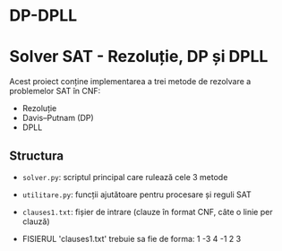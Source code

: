 # DP-DPLL
# Solver SAT - Rezoluție, DP și DPLL

Acest proiect conține implementarea a trei metode de rezolvare a problemelor SAT în CNF:

- Rezoluție
- Davis–Putnam (DP)
- DPLL

## Structura

- `solver.py`: scriptul principal care rulează cele 3 metode
- `utilitare.py`: funcții ajutătoare pentru procesare și reguli SAT
- `clauses1.txt`: fișier de intrare (clauze în format CNF, câte o linie per clauză)

- FISIERUL 'clauses1.txt' trebuie sa fie de forma:
1 -3 4
-1 2
3



